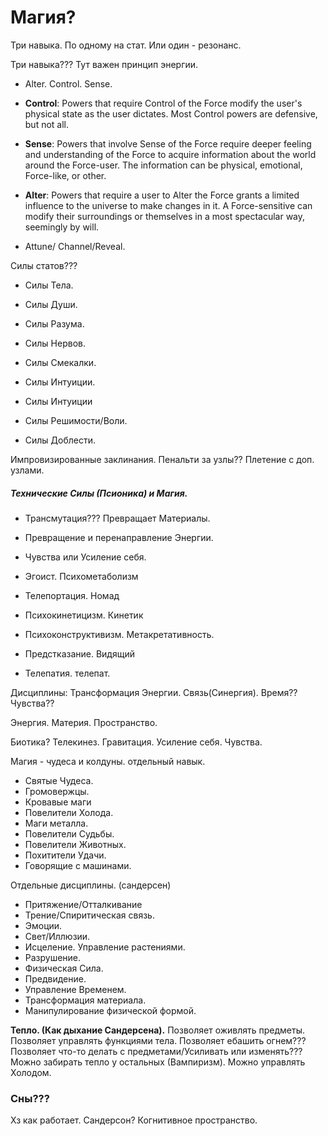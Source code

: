 
# Магия?

Три навыка. По одному на стат. 
Или один - резонанс. 

Три навыка??? Тут важен принцип энергии. 
- Alter. Control. Sense. 
- **Control**: Powers that require Control of the Force modify the user's physical state as the user dictates. Most Control powers are defensive, but not all.
- **Sense**: Powers that involve Sense of the Force require deeper feeling and understanding of the Force to acquire information about the world around the Force-user. The information can be physical, emotional, Force-like, or other.
- **Alter**: Powers that require a user to Alter the Force grants a limited influence to the universe to make changes in it. A Force-sensitive can modify their surroundings or themselves in a most spectacular way, seemingly by will.

- Attune/ Channel/Reveal.

Силы статов???
- Силы Тела. 
- Силы Души.
- Силы Разума.

- Силы Нервов. 
- Силы Смекалки.
- Силы Интуиции. 

- Силы Интуиции
- Силы Решимости/Воли. 
- Силы Доблести. 

Импровизированные заклинания. 
Пенальти за узлы?? 
Плетение с доп. узлами. 

##### Технические Силы (Псионика) и Магия.
- Трансмутация??? Превращает Материалы. 
- Превращение и перенаправление Энергии. 
- Чувства или Усиление себя. 

- Эгоист. Психометаболизм
- Телепортация. Номад
- Психокинетицизм. Кинетик
- Психоконструктивизм. Метакретативность.
- Предстказание. Видящий
- Телепатия. телепат. 

Дисциплины: Трансформация Энергии. Связь(Синергия). Время?? Чувства??

Энергия. Материя. Пространство.

Биотика? Телекинез. Гравитация. Усиление себя. Чувства. 

Магия - чудеса и колдуны. отдельный навык. 
- Святые Чудеса. 
- Громовержцы.
- Кровавые маги
- Повелители Холода. 
- Маги металла. 
- Повелители Судьбы. 
- Повелители Животных. 
- Похитители Удачи. 
- Говорящие с машинами. 

Отдельные дисциплины. (сандерсен)
- Притяжение/Отталкивание
- Трение/Спиритическая связь. 
- Эмоции.
- Свет/Иллюзии. 
- Исцеление. Управление растениями. 
- Разрушение. 
- Физическая Сила.
- Предвидение.
- Управление Временем. 
- Трансформация материала. 
- Манипулирование физической формой.  

**Тепло. (Как дыхание Сандерсена).** 
Позволяет оживлять предметы. 
Позволяет управлять функциями тела. 
Позволяет ебашить огнем???
Позволяет что-то делать с предметами/Усиливать или изменять???
Можно забирать тепло у остальных  (Вампиризм).
Можно управлять Холодом. 


### Сны???
Хз как работает. Сандерсон? Когнитивное пространство. 
